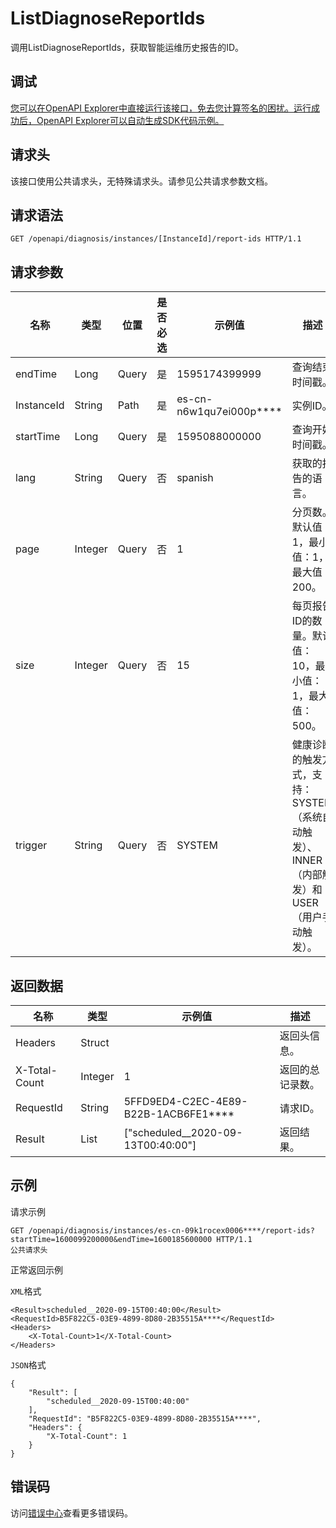 # ListDiagnoseReportIds

调用ListDiagnoseReportIds，获取智能运维历史报告的ID。

## 调试

[您可以在OpenAPI Explorer中直接运行该接口，免去您计算签名的困扰。运行成功后，OpenAPI Explorer可以自动生成SDK代码示例。](https://api.aliyun.com/#product=elasticsearch&api=ListDiagnoseReportIds&type=ROA&version=2017-06-13)

## 请求头

该接口使用公共请求头，无特殊请求头。请参见公共请求参数文档。

## 请求语法

```
GET /openapi/diagnosis/instances/[InstanceId]/report-ids HTTP/1.1
```

## 请求参数

|名称|类型|位置|是否必选|示例值|描述|
|--|--|--|----|---|--|
|endTime|Long|Query|是|1595174399999|查询结束时间戳。 |
|InstanceId|String|Path|是|es-cn-n6w1qu7ei000p\*\*\*\*|实例ID。 |
|startTime|Long|Query|是|1595088000000|查询开始时间戳。 |
|lang|String|Query|否|spanish|获取的报告的语言。 |
|page|Integer|Query|否|1|分页数。默认值：1，最小值：1，最大值：200。 |
|size|Integer|Query|否|15|每页报告ID的数量。默认值：10，最小值：1，最大值：500。 |
|trigger|String|Query|否|SYSTEM|健康诊断的触发方式，支持：SYSTEM（系统自动触发）、INNER（内部触发）和USER（用户手动触发）。 |

## 返回数据

|名称|类型|示例值|描述|
|--|--|---|--|
|Headers|Struct| |返回头信息。 |
|X-Total-Count|Integer|1|返回的总记录数。 |
|RequestId|String|5FFD9ED4-C2EC-4E89-B22B-1ACB6FE1\*\*\*\*|请求ID。 |
|Result|List|\["scheduled\_\_2020-09-13T00:40:00"\]|返回结果。 |

## 示例

请求示例

```
GET /openapi/diagnosis/instances/es-cn-09k1rocex0006****/report-ids?startTime=1600099200000&endTime=1600185600000 HTTP/1.1
公共请求头
```

正常返回示例

`XML`格式

```
<Result>scheduled__2020-09-15T00:40:00</Result>
<RequestId>B5F822C5-03E9-4899-8D80-2B35515A****</RequestId>
<Headers>
    <X-Total-Count>1</X-Total-Count>
</Headers>
```

`JSON`格式

```
{
	"Result": [
		"scheduled__2020-09-15T00:40:00"
	],
	"RequestId": "B5F822C5-03E9-4899-8D80-2B35515A****",
	"Headers": {
		"X-Total-Count": 1
	}
}
```

## 错误码

访问[错误中心](https://error-center.aliyun.com/status/product/elasticsearch)查看更多错误码。

